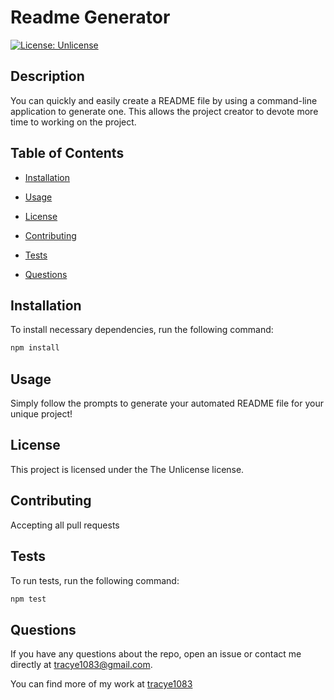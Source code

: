 # Readme Generator

[![License: Unlicense](https://img.shields.io/badge/license-Unlicense-blue.svg)](http://unlicense.org/)

## Description

You can quickly and easily create a README file by using a command-line application to generate one. This allows the project creator to devote more time to working on the project.

## Table of Contents

* [Installation](#installation)

* [Usage](#usage)

* [License](#license)

* [Contributing](#contributing)

* [Tests](#tests)

* [Questions](#questions)

## Installation

To install necessary dependencies, run the following command:

~~~javascript
npm install
~~~

## Usage

Simply follow the prompts to generate your automated README file for your unique project!

## License

This project is licensed under the The Unlicense license.

## Contributing

Accepting all pull requests

## Tests

To run tests, run the following command:

~~~javascript
npm test
~~~

## Questions

If you have any questions about the repo, open an issue or contact me directly at <tracye1083@gmail.com>.

You can find more of my work at [tracye1083](https://www.github.com/tracye1083)
